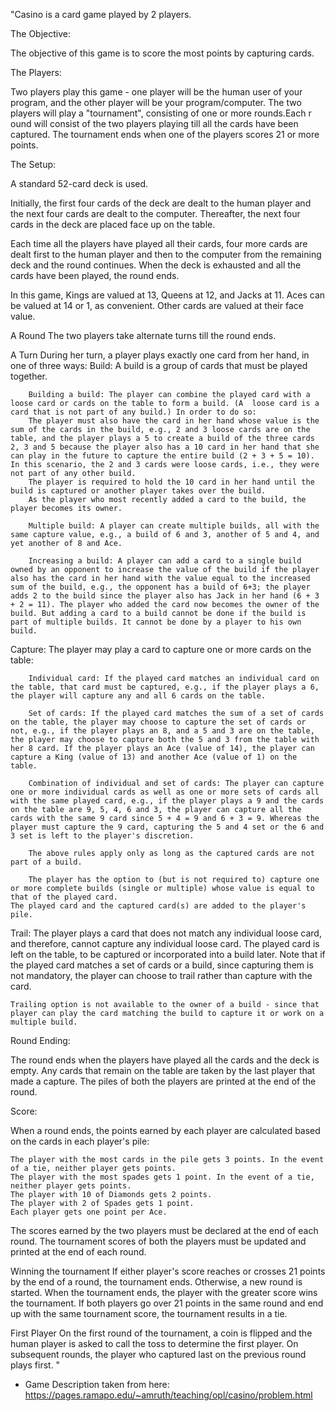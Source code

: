 "Casino is a card game played by 2 players.

The Objective: 

The objective of this game is to score the most points by capturing cards.

The Players: 

Two players play this game - one player will be the human user of your program, and the other player will be your program/computer. The two players will play a "tournament", consisting of one or more rounds.Each r ound will consist of the two players playing till all the cards have been captured. The tournament ends when one of the players scores 21 or more points.

The Setup: 

A standard 52-card deck is used.

Initially, the first four cards of the deck are dealt to the human player and the next four cards are dealt to the computer. Thereafter, the next four cards in the deck are placed face up on the table.

Each time all the players have played all their cards, four more cards are dealt first to the human player and then to the computer from the remaining deck and the round continues. When the deck is exhausted and all the cards have been played, the round ends.

In this game, Kings are valued at 13, Queens at 12, and Jacks at 11. Aces can be valued at 14 or 1, as convenient. Other cards are valued at their face value.

A Round
The two players take alternate turns till the round ends.

A Turn
During her turn, a player plays exactly one card from her hand, in one of three ways:
    Build: A build is a group of cards that must be played together.
     
        Building a build: The player can combine the played card with a loose card or cards on the table to form a build. (A  loose card is a card that is not part of any build.) In order to do so:
        The player must also have the card in her hand whose value is the sum of the cards in the build, e.g., 2 and 3 loose cards are on the table, and the player plays a 5 to create a build of the three cards 2, 3 and 5 because the player also has a 10 card in her hand that she can play in the future to capture the entire build (2 + 3 + 5 = 10). In this scenario, the 2 and 3 cards were loose cards, i.e., they were not part of any other build.
        The player is required to hold the 10 card in her hand until the build is captured or another player takes over the build.
        As the player who most recently added a card to the build, the player becomes its owner. 
        
        Multiple build:	A player can create multiple builds, all with the same capture value, e.g., a build of 6 and 3, another of 5 and 4, and yet another of 8 and Ace.
        
        Increasing a build: A player can add a card to a single build owned by an opponent to increase the value of the build if the player also has the card in her hand with the value equal to the increased sum of the build, e.g., the opponent has a build of 6+3; the player adds 2 to the build since the player also has Jack in her hand (6 + 3 + 2 = 11). The player who added the card now becomes the owner of the build. But adding a card to a build cannot be done if the build is part of multiple builds. It cannot be done by a player to his own build. 
        
   Capture: The player may play a card to capture one or more cards on the table:
        
        Individual card: If the played card matches an individual card on the table, that card must be captured, e.g., if the player plays a 6, the player will capture any and all 6 cards on the table.
        
        Set of cards: If the played card matches the sum of a set of cards on the table, the player may choose to capture the set of cards or not, e.g., if the player plays an 8, and a 5 and 3 are on the table, the player may choose to capture both the 5 and 3 from the table with her 8 card. If the player plays an Ace (value of 14), the player can capture a King (value of 13) and another Ace (value of 1) on the table.
        
        Combination of individual and set of cards: The player can capture one or more individual cards as well as one or more sets of cards all with the same played card, e.g., if the player plays a 9 and the cards on the table are 9, 5, 4, 6 and 3, the player can capture all the cards with the same 9 card since 5 + 4 = 9 and 6 + 3 = 9. Whereas the player must capture the 9 card, capturing the 5 and 4 set or the 6 and 3 set is left to the player's discretion.
        
        The above rules apply only as long as the captured cards are not part of a build.
        
        The player has the option to (but is not required to) capture one or more complete builds (single or multiple) whose value is equal to that of the played card. 
    The played card and the captured card(s) are added to the player's pile.
        
   Trail: The player plays a card that does not match any individual loose card, and therefore, cannot capture any individual loose card. The played card is left on the table, to be captured or incorporated into a build later. Note that if the played card matches a set of cards or a build, since capturing them is not mandatory, the player can choose to trail rather than capture with the card.
        
    Trailing option is not available to the owner of a build - since that player can play the card matching the build to capture it or work on a multiple build. 


Round Ending:

The round ends when the players have played all the cards and the deck is empty. Any cards that remain on the table are taken by the last player that made a capture.
The piles of both the players are printed at the end of the round.

Score:

When a round ends, the points earned by each player are calculated based on the cards in each player's pile:

    The player with the most cards in the pile gets 3 points. In the event of a tie, neither player gets points.
    The player with the most spades gets 1 point. In the event of a tie, neither player gets points.
    The player with 10 of Diamonds gets 2 points.
    The player with 2 of Spades gets 1 point.
    Each player gets one point per Ace. 

The scores earned by the two players must be declared at the end of each round.
The tournament scores of both the players must be updated and printed at the end of each round.

Winning the tournament
If either player's score reaches or crosses 21 points by the end of a round, the tournament ends. Otherwise, a new round is started. When the tournament ends, the player with the greater score wins the tournament. If both players go over 21 points in the same round and end up with the same tournament score, the tournament results in a tie.

First Player
On the first round of the tournament, a coin is flipped and the human player is asked to call the toss to determine the first player. On subsequent rounds, the player who captured last on the previous round plays first. "

- Game Description taken from here: https://pages.ramapo.edu/~amruth/teaching/opl/casino/problem.html
